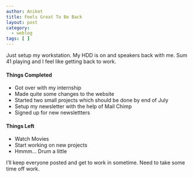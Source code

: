 ```yaml
---
author: Aniket
title: Feels Great To Be Back
layout: post
category:
  - weblog
tags: [ ]
---
```

Just setup my workstation. My HDD is on and speakers back with me. Sum 41 playing and I feel like getting back to work.

#### Things Completed

*   Got over with my internship
*   Made quite some changes to the website
*   Started two small projects which should be done by end of July
*   Setup my newsletter with the help of Mail Chimp
*   Signed up for new newslettters

#### Things Left

*   Watch Movies
*   Start working on new projects
*   Hmmm… Drum a little

I’ll keep everyone posted and get to work in sometime. Need to take some time off work.